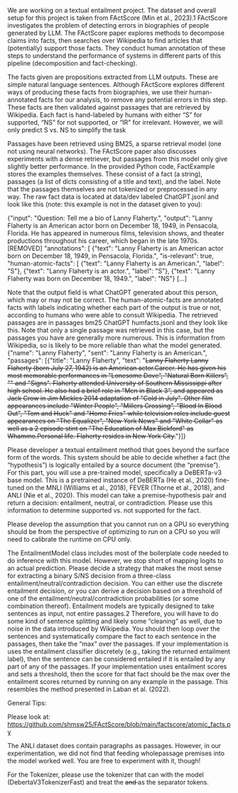 We are working on a textual entailment project.  The dataset and overall setup for this project is taken from FActScore (Min et al., 2023).1 FActScore investigates the problem of detecting errors in biographies of people generated by LLM. The FActScore paper explores methods to decompose claims into facts, then searches over Wikipedia to find articles that (potentially) support those facts. They conduct human annotation of these steps to understand the performance of systems in different parts of this pipeline (decomposition and fact-checking). 

The facts given are propositions extracted from LLM outputs. These are simple natural
language sentences. Although FActScore explores different ways of producing these facts from biographies,
we use their human-annotated facts for our analysis, to remove any potential errors in this step. These facts
are then validated against passages that are retrieved by Wikipedia. Each fact is hand-labeled by humans
with either “S” for supported, “NS” for not supported, or “IR” for irrelevant. However, we will only predict
S vs. NS to simplify the task

Passages have been retrieved using BM25, a sparse retrieval model (one not using neural
networks). The FActScore paper also discusses experiments with a dense retriever, but passages from this
model only give slightly better performance. In the provided Python code, FactExample stores the examples themselves. These consist of a fact (a string), passages (a list of dicts consisting of a title and text), and the label. Note that the passages themselves are not tokenized or preprocessed in any way.
The raw fact data is located at data/dev labeled ChatGPT.jsonl and look like this (note: this
example is not in the dataset given to you):

{"input": "Question: Tell me a bio of Lanny Flaherty.",
"output": "Lanny Flaherty is an American actor born on December 18, 1949, in
Pensacola, Florida. He has appeared in numerous films, television shows, and
theater productions throughout his career, which began in the late 1970s.
[REMOVED]
"annotations": [
{"text": "Lanny Flaherty is an American actor born on December 18, 1949, in Pensacola, Florida.",
"is-relevant": true,
"human-atomic-facts": [
{"text": "Lanny Flaherty is an American.", "label": "S"},
{"text": "Lanny Flaherty is an actor.", "label": "S"},
{"text": "Lanny Flaherty was born on December 18, 1949.", "label": "NS"} [...]

Note that the output field is what ChatGPT generated about this person, which may or may not be
correct. The human-atomic-facts are annotated facts with labels indicating whether each part of the
output is true or not, according to humans who were able to consult Wikipedia.
The retrieved passages are in passages bm25 ChatGPT humfacts.jsonl and they look like this.
Note that only a single passage was retrieved in this case, but the passages you have are generally more numerous. This is information from Wikipedia, so is likely to be more reliable than what the model generated.
{"name": "Lanny Flaherty",
"sent": "Lanny Flaherty is an American.",
"passages": [{"title": "Lanny Flaherty",
"text": "<s>Lanny Flaherty Lanny Flaherty (born July 27, 1942) is an
American actor.</s><s>Career. He has given his most memorable performances
in \"Lonesome Dove\", \"Natural Born Killers\", \"\" and \"Signs\". Flaherty
attended University of Southern Mississippi after high school. He also
had a brief role in \"Men in Black 3\", and appeared as Jack Crow in Jim
Mickles 2014 adaptation of \"Cold in July\". Other film appearances include
\"Winter People\", \"Millers Crossing\", \"Blood In Blood Out\", \"Tom and
Huck\" and \"Home Fries\" while television roles include guest appearances
on \"The Equalizer\", \"New York News\" and \"White Collar\" as well as a 2
episode stint on \"The Education of Max Bickford\" as Whammo.</s><s>Personal
life. Flaherty resides in New York City.</s>"}]}

Please developer a textual entailment method that goes beyond the surface form of the words. 
This system should be able to decide whether a fact (the “hypothesis”) is logically entailed by a source document (the “premise”). For this part, you will use a pre-trained model, specifically a DeBERTa-v3 base model. This is a pretrained instance of DeBERTa (He et al., 2020) fine-tuned on the MNLI (Williams et al., 2018), FEVER (Thorne et al., 2018), and ANLI (Nie et al., 2020). This model can take a premise-hypothesis pair and return a decision: entailment, neutral, or contradiction. Please use this information to determine supported vs. not supported for the fact.

Please develop the assumption that you cannot run on a GPU so everything should be from the perspective of optimizing to run on a CPU so you will need to calibrate the runtime on CPU only.

The EntailmentModel class includes most of the boilerplate code needed to do inference with this model.
However, we stop short of mapping logits to an actual prediction. Please decide a strategy that
makes the most sense for extracting a binary S/NS decision from a three-class entailment/neutral/contradiction
decision. You can either use the discrete entailment decision, or you can derive a decision based on a threshold of one of the entailment/neutral/contradiction probabilities (or some combination thereof).
Entailment models are typically designed to take sentences as input, not entire passages.2 Therefore, you
will have to do some kind of sentence splitting and likely some “cleaning” as well, due to noise in the data
introduced by Wikipedia. You should then loop over the sentences and systematically compare the fact to
each sentence in the passages, then take the “max” over the passages.
If your implementation is uses the entailment classifier discretely (e.g., taking the returned entailment
label), then the sentence can be considered entailed if it is entailed by any part of any of the passages. If
your implementation uses entailment scores and sets a threshold, then the score for that fact should be the
max over the entailment scores returned by running on any example in the passage. This resembles the
method presented in Laban et al. (2022).

General Tips:

Please look at:
https://github.com/shmsw25/FActScore/blob/main/factscore/atomic_facts.py

The ANLI dataset does contain paragraphs as passages. However, in our experimentation, we did not find that feeding wholepassage premises into the model worked well. You are free to experiment with it, though!

For the Tokenizer, please use the tokenizer that can with the model (DebertaV3TokenizerFast)
and treat the <s> and </s> as the separator tokens. 


